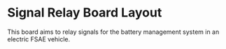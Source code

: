 # Signal Relay Board Layout
This board aims to relay signals for the battery management system in an electric FSAE vehicle.
